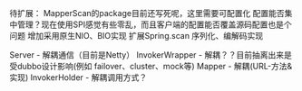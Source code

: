 待扩展：
   MapperScan的package目前还写死呢，这里需要可配置化
   配置能否集中管理？现在使用SPI感觉有些零乱，而且客户端的配置能否覆盖源码配置也是个问题
   增加采用原生NIO、BIO实现
   扩展Spring.scan
   序列化、编解码实现
   

Server - 解耦通信（目前是Netty）
InvokerWrapper - 解耦？？目前抽离出来是受dubbo设计影响(例如 failover、cluster、mock等)
Mapper - 解耦(URL-方法&实现)
InvokerHolder - 解耦调用方式？

